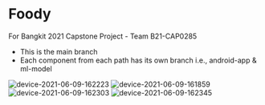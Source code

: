 # Foody
For Bangkit 2021 Capstone Project - Team B21-CAP0285  
  
- This is the main branch  
- Each component from each path has its own branch i.e., android-app & ml-model

![device-2021-06-09-162223](https://user-images.githubusercontent.com/61214433/121324449-53272c00-c943-11eb-8ba4-0ec26fa9c390.png)
![device-2021-06-09-161859](https://user-images.githubusercontent.com/61214433/121324471-59b5a380-c943-11eb-828e-19fbdc2d50a4.png)
![device-2021-06-09-162303](https://user-images.githubusercontent.com/61214433/121324586-74881800-c943-11eb-99f7-e4a986a0834f.png)
![device-2021-06-09-162345](https://user-images.githubusercontent.com/61214433/121324618-78b43580-c943-11eb-8b85-fddb7ee8b32e.png)

